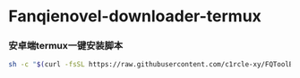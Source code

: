 # Fanqienovel-downloader-termux
### 安卓端termux一键安装脚本
``` bash
sh -c "$(curl -fsSL https://raw.githubusercontent.com/c1rcle-xy/FQToolBox-termux/refs/heads/main/fqtoolbox.sh)"
```